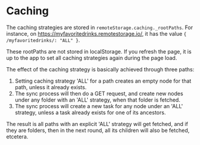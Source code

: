 # Caching

The caching strategies are stored in `remoteStorage.caching._rootPaths`.
For instance, on <https://myfavoritedrinks.remotestorage.io/>, it has
the value `{ /myfavoritedrinks/: "ALL" }`.

These rootPaths are not stored in localStorage. If you refresh the page,
it is up to the app to set all caching strategies again during the page
load.

The effect of the caching strategy is basically achieved through three
paths:

1.  Setting caching strategy \'ALL\' for a path creates an empty node
    for that path, unless it already exists.
2.  The sync process will then do a GET request, and create new nodes
    under any folder with an \'ALL\' strategy, when that folder is
    fetched.
3.  The sync process will create a new task for any node under an
    \'ALL\' strategy, unless a task already exists for one of its
    ancestors.

The result is all paths with an explicit \'ALL\' strategy will get
fetched, and if they are folders, then in the next round, all its
children will also be fetched, etcetera.
